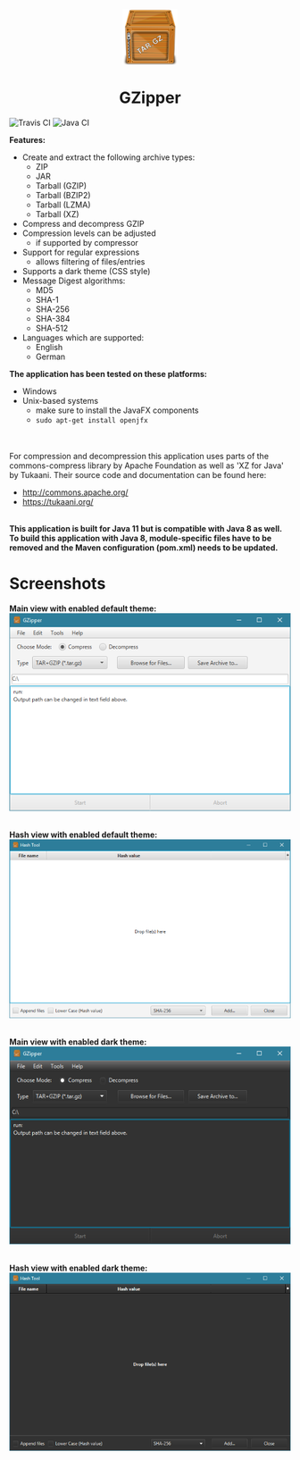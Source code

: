 <p align="center">
  <img alt="gzipper logo" src="./src/main/resources/images/icon_256.png" width="100px" />
  <h1 align="center">GZipper</h1>
</p>

![Travis CI](https://travis-ci.org/turbolocust/GZipper.svg?branch=master)
![Java CI](https://github.com/turbolocust/GZipper/workflows/Java%20CI/badge.svg?branch=master)

<b>Features:</b><br />

* Create and extract the following archive types:
  - ZIP
  - JAR
  - Tarball (GZIP)
  - Tarball (BZIP2)
  - Tarball (LZMA)
  - Tarball (XZ)
* Compress and decompress GZIP
* Compression levels can be adjusted
  - if supported by compressor
* Support for regular expressions
  - allows filtering of files/entries
* Supports a dark theme (CSS style)
* Message Digest algorithms:
  - MD5
  - SHA-1
  - SHA-256
  - SHA-384
  - SHA-512
* Languages which are supported:
  - English
  - German
  
<b>The application has been tested on these platforms:</b>
 * Windows
 * Unix-based systems
   - make sure to install the JavaFX components
   - `sudo apt-get install openjfx`
   
<br /><br />
For compression and decompression this application uses parts of the commons-compress library by Apache Foundation as well as 'XZ for Java' by Tukaani. Their source code and documentation can be found here: 
  - <a href>http://commons.apache.org/</a>
  - <a href>https://tukaani.org/</a>
  
<br />
<b>This application is built for Java 11 but is compatible with Java 8 as well. To build this application with Java 8, module-specific files have to be removed and the Maven configuration (pom.xml) needs to be updated.</b>

# Screenshots

<b>Main view with enabled default theme:</b><br />
![Main view with enabled default theme.](./images/gzipper_gui_FX_mainView.PNG)

<br /><b>Hash view with enabled default theme:</b><br />
![Hash view with enabled default theme.](./images/gzipper_gui_FX_hashView.PNG)

<br /><b>Main view with enabled dark theme:</b><br />
![Main view with enabled dark theme.](./images/gzipper_gui_FX_mainView_dark.PNG)

<br /><b>Hash view with enabled dark theme:</b><br />
![Hash view with enabled dark theme.](./images/gzipper_gui_FX_hashView_dark.PNG)
